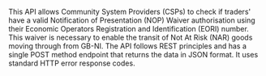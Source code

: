 This API allows Community System Providers (CSPs) to check if traders' have a valid Notification of Presentation (NOP) Waiver authorisation using their Economic Operators Registration and Identification (EORI) number. This waiver is necessary to enable the transit of Not At Risk (NAR) goods moving through from GB-NI. The API follows REST principles and has a single POST method endpoint that returns the data in JSON format. It uses standard HTTP error response codes.
